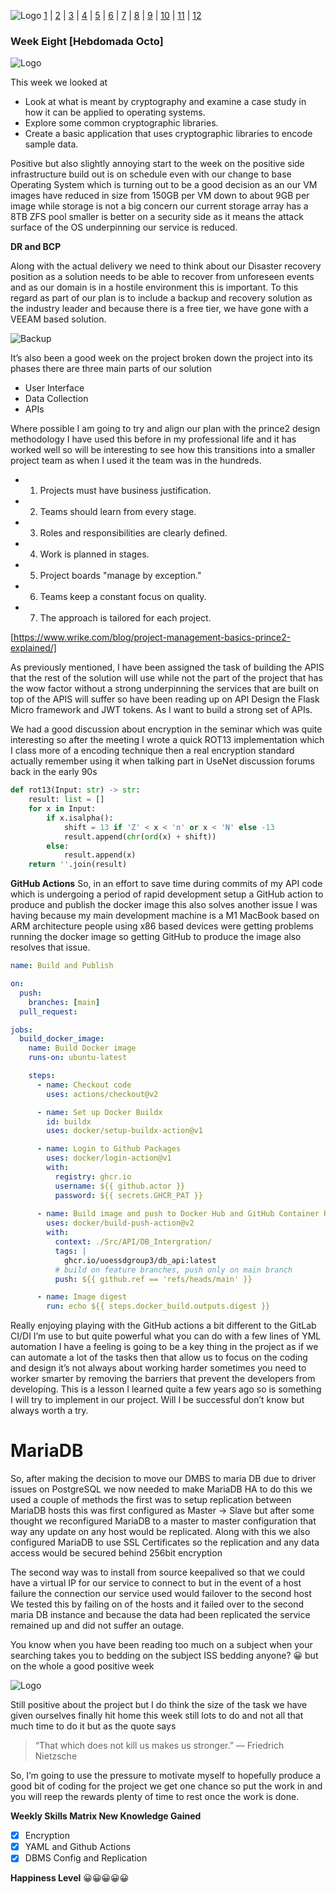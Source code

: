 ![Logo](Images/Logo.png)
[1](/MyPortfolio/SSDCS/Unit01.html) | [2](/MyPortfolio/SSDCS/Unit02.html) | [3](/MyPortfolio/SSDCS/Unit03.html) | [4](/MyPortfolio/SSDCS/Unit04.html) | [5](/MyPortfolio/SSDCS/Unit05.html) | [6](/MyPortfolio/SSDCS/Unit06.html) | [7](/MyPortfolio/SSDCS/Unit07.html) | [8](/MyPortfolio/SSDCS/Unit08.html) | [9](/MyPortfolio/SSDCS/Unit09.html) | [10](/MyPortfolio/SSDCS/Unit10.html) | [11](/MyPortfolio/SSDCS/Unit11.html) | [12](/MyPortfolio/SSDCS/Unit12.html)
### Week Eight [Hebdomada Octo]

![Logo](Images/Diary.png)

This week we looked at

* Look at what is meant by cryptography and examine a case study in how it can be applied to operating systems.
* Explore some common cryptographic libraries.
* Create a basic application that uses cryptographic libraries to encode sample data.

Positive but also slightly annoying start to the week on the positive side infrastructure build out is on schedule even with our change to base Operating System which is turning out to be a good decision as an our VM images have reduced in size from 150GB per VM down to about 9GB per image while storage is not a big concern our current storage array has a 8TB ZFS pool smaller is better on a security side as it means the attack surface of the OS underpinning our service is reduced.

**DR and BCP**

Along with the actual delivery we need to think about our Disaster recovery position as a solution needs to be able to recover from unforeseen events and as our domain is in a hostile environment this is important. To this regard as part of our plan is to include a backup and recovery solution as the industry leader and because there is a free tier, we have gone with a VEEAM based solution.

![Backup](Images/backup.png)

It’s also been a good week on the project broken down the project into its phases there are three main parts of our solution

* User Interface
* Data Collection
* APIs

Where possible I am going to try and align our plan with the prince2 design methodology I have used this before in my professional life and it has worked well so will be interesting to see how this transitions into a smaller project team as when I used it the team was in the hundreds.

* 1. Projects must have business justification.
* 2. Teams should learn from every stage.
* 3. Roles and responsibilities are clearly defined.
* 4. Work is planned in stages.
* 5. Project boards "manage by exception."
* 6. Teams keep a constant focus on quality.
* 7. The approach is tailored for each project.

[https://www.wrike.com/blog/project-management-basics-prince2-explained/]

As previously mentioned, I have been assigned the task of building the APIS that the rest of the solution will use while not the part of the project that has the wow factor without a strong underpinning the services that are built on top of the APIS will suffer so have been reading up on API Design the Flask Micro framework and JWT tokens. As I want to build a strong set of APIs.

We had a good discussion about encryption in the seminar which was quite interesting so after the meeting I wrote a quick ROT13 implementation which I class more of a encoding technique then a real encryption standard actually remember using it when talking part in UseNet discussion forums back in the early 90s

```python
def rot13(Input: str) -> str:
    result: list = []
    for x in Input:
        if x.isalpha():
            shift = 13 if 'Z' < x < 'n' or x < 'N' else -13
            result.append(chr(ord(x) + shift))
        else:
            result.append(x)
    return ''.join(result)
```

**GitHub Actions**
So, in an effort to save time during commits of my API code which is undergoing a period of rapid development setup a GitHub action to produce and publish the docker image this also solves another issue I was having because my main development machine is a M1 MacBook based on ARM architecture people using x86 based devices were getting problems running the docker image so getting GitHub to produce the image also resolves that issue.

```yml
name: Build and Publish

on:
  push:
    branches: [main]
  pull_request:

jobs:
  build_docker_image:
    name: Build Docker image
    runs-on: ubuntu-latest

    steps:
      - name: Checkout code
        uses: actions/checkout@v2

      - name: Set up Docker Buildx
        id: buildx
        uses: docker/setup-buildx-action@v1

      - name: Login to Github Packages
        uses: docker/login-action@v1
        with:
          registry: ghcr.io
          username: ${{ github.actor }}
          password: ${{ secrets.GHCR_PAT }}
  
      - name: Build image and push to Docker Hub and GitHub Container Registry
        uses: docker/build-push-action@v2
        with:
          context: ./Src/API/DB_Intergration/
          tags: |
            ghcr.io/uoessdgroup3/db_api:latest
          # build on feature branches, push only on main branch
          push: ${{ github.ref == 'refs/heads/main' }}

      - name: Image digest
        run: echo ${{ steps.docker_build.outputs.digest }}
```

Really enjoying playing with the GitHub actions a bit different to the GitLab CI/DI I’m use to but quite powerful what you can do with a few lines of YML automation I have a feeling is going to be a key thing in the project as if we can automate a lot of the tasks then that allow us to focus on the coding and design it’s not always about working harder sometimes you need to worker smarter by removing the barriers that prevent the developers from developing. This is a lesson I learned quite a few years ago so is something I will try to implement in our project. Will I be successful don’t know but always worth a try.  

# MariaDB

So, after making the decision to move our DMBS to maria DB due to driver issues on PostgreSQL we now needed to make MariaDB HA to do this we used a couple of methods the first was to setup replication between MariaDB hosts this was first configured as Master -> Slave but after some thought we reconfigured MariaDB to a master to master configuration that way any update on any host would be replicated. Along with this we also configured MariaDB to use SSL Certificates so the replication and any data access would be secured behind 256bit encryption

The second way was to install from source keepalived so that we could have a virtual IP for our service to connect to but in the event of a host failure the connection our service used would failover to the second host We tested this by failing on of the hosts and it failed over to the second maria DB instance and because the data had been replicated the service remained up and did not suffer an outage. 

You know when you have been reading too much on a subject when your searching takes you to bedding on the subject ISS bedding anyone? 😀 but on the whole a good positive week


![Logo](Images/Bedding.png)

Still positive about the project but I do think the size of the task we have given ourselves finally hit home this week still lots to do and not all that much time to do it but as the quote says

> “That which does not kill us makes us stronger.” 
― Friedrich Nietzsche

So, I’m going to use the pressure to motivate myself to hopefully produce a good bit of coding for the project we get one chance so put the work in and you will reep the rewards plenty of time to rest once the work is done.

**Weekly Skills Matrix New Knowledge Gained**

- [x] Encryption
- [x] YAML and Github Actions
- [x] DBMS Config and Replication

**Happiness Level**
😀😀😀😀😀

